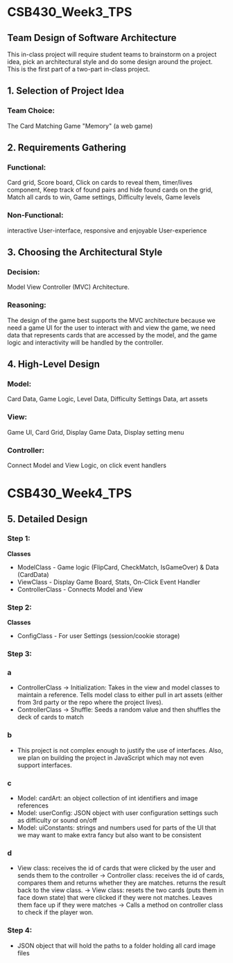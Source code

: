 # CSB430_Week3_TPS
## Team Design of Software Architecture
This in-class project will require student teams to brainstorm on a project idea, pick an architectural style and do some design around the project. This is the first part of a two-part in-class project.

## 1. Selection of Project Idea
### Team Choice:
The Card Matching Game "Memory" (a web game)

## 2. Requirements Gathering
### Functional:
Card grid, Score board, Click on cards to reveal them, timer/lives component, Keep track of found pairs and hide found cards on the grid, Match all cards to win, Game settings, Difficulty levels, Game levels 
### Non-Functional:
interactive User-interface, responsive and enjoyable User-experience

## 3. Choosing the Architectural Style
### Decision:
Model View Controller (MVC) Architecture.
### Reasoning:
The design of the game best supports the MVC architecture because we need a game UI for the user to interact with and view the game, we need data that represents cards that are accessed by the model, and the game logic and interactivity will be handled by the controller.


## 4. High-Level Design
### Model: 
Card Data, Game Logic, Level Data, Difficulty Settings Data, art assets
### View: 
Game UI, Card Grid, Display Game Data, Display setting menu
### Controller: 
Connect Model and View Logic, on click event handlers

# CSB430_Week4_TPS

## 5. Detailed Design

### Step 1:
**Classes**
- ModelClass - Game logic (FlipCard, CheckMatch, IsGameOver) & Data (CardData)
- ViewClass - Display Game Board, Stats, On-Click Event Handler
- ControllerClass - Connects Model and View

### Step 2:
**Classes**
- ConfigClass - For user Settings (session/cookie storage)

### Step 3:
### **a**
- ControllerClass -> Initialization: Takes in the view and model classes to maintain a reference. Tells model class to either pull in art assets (either from 3rd party or the repo where the project lives).
- ControllerClass -> Shuffle: Seeds a random value and then shuffles the deck of cards to match
### **b**
- This project is not complex enough to justify the use of interfaces. Also, we plan on building the project in JavaScript which may not even support interfaces.
### **c**
- Model: cardArt: an object collection of int identifiers and image references
- Model: userConfig: JSON object with user configuration settings such as difficulty or sound on/off
- Model: uiConstants: strings and numbers used for parts of the UI that we may want to make extra fancy but also want to be consistent
### **d**
- View class: receives the id of cards that were clicked by the user and sends them to the controller -> Controller class: receives the id of cards, compares them and returns whether they are matches. returns the result back to the view class. -> View class: resets the two cards (puts them in face down state) that were clicked if they were not matches. Leaves them face up if they were matches -> Calls a method on controller class to check if the player won.
  
### Step 4:
- JSON object that will hold the paths to a folder holding all card image files
